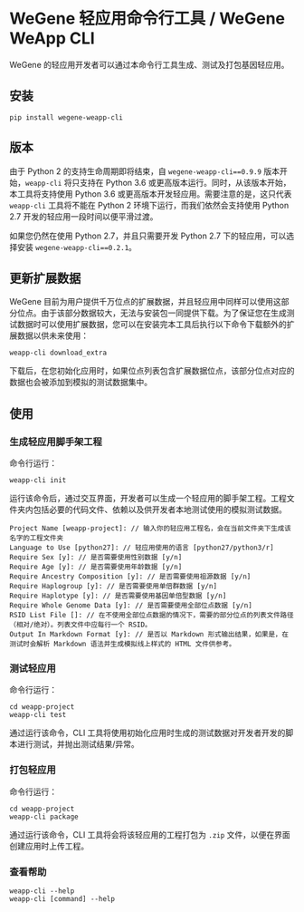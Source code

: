 # WeGene 轻应用命令行工具 / WeGene WeApp CLI #

WeGene 的轻应用开发者可以通过本命令行工具生成、测试及打包基因轻应用。

## 安装 ##

```
pip install wegene-weapp-cli
```

## 版本 ##

由于 Python 2 的支持生命周期即将结束，自 `wegene-weapp-cli==0.9.9` 版本开始，`weapp-cli` 将只支持在 Python 3.6 或更高版本运行。同时，从该版本开始，本工具将支持使用 Python 3.6 或更高版本开发轻应用。需要注意的是，这只代表 `weapp-cli` 工具将不能在 Python 2 环境下运行，而我们依然会支持使用 Python 2.7 开发的轻应用一段时间以便平滑过渡。

如果您仍然在使用 Python 2.7，并且只需要开发 Python 2.7 下的轻应用，可以选择安装 `wegene-weapp-cli==0.2.1`。

## 更新扩展数据 ##

WeGene 目前为用户提供千万位点的扩展数据，并且轻应用中同样可以使用这部分位点。由于该部分数据较大，无法与安装包一同提供下载。为了保证您在生成测试数据时可以使用扩展数据，您可以在安装完本工具后执行以下命令下载额外的扩展数据以供未来使用：

```
weapp-cli download_extra
```

下载后，在您初始化应用时，如果位点列表包含扩展数据位点，该部分位点对应的数据也会被添加到模拟的测试数据集中。

## 使用 ##

### 生成轻应用脚手架工程 ###

命令行运行：

```
weapp-cli init
```

运行该命令后，通过交互界面，开发者可以生成一个轻应用的脚手架工程。工程文件夹内包括必要的代码文件、依赖以及供开发者本地测试使用的模拟测试数据。

```
Project Name [weapp-project]: // 输入你的轻应用工程名，会在当前文件夹下生成该名字的工程文件夹
Language to Use [python27]: // 轻应用使用的语言 [python27/python3/r]
Require Sex [y]: // 是否需要使用性别数据 [y/n]
Require Age [y]: // 是否需要使用年龄数据 [y/n]
Require Ancestry Composition [y]: // 是否需要使用祖源数据 [y/n]
Require Haplogroup [y]: // 是否需要使用单倍群数据 [y/n]
Require Haplotype [y]: // 是否需要使用基因单倍型数据 [y/n]
Require Whole Genome Data [y]: // 是否需要使用全部位点数据 [y/n]
RSID List File []: // 在不使用全部位点数据的情况下，需要的部分位点的列表文件路径（相对/绝对）。列表文件中应每行一个 RSID。
Output In Markdown Format [y]: // 是否以 Markdown 形式输出结果，如果是，在测试时会解析 Markdown 语法并生成模拟线上样式的 HTML 文件供参考。
```

### 测试轻应用 ###

命令行运行：

```
cd weapp-project
weapp-cli test
```

通过运行该命令，CLI 工具将使用初始化应用时生成的测试数据对开发者开发的脚本进行测试，并抛出测试结果/异常。

### 打包轻应用 ###

命令行运行：

```
cd weapp-project
weapp-cli package
```

通过运行该命令，CLI 工具将会将该轻应用的工程打包为 `.zip` 文件，以便在界面创建应用时上传工程。

### 查看帮助 ###

```
weapp-cli --help
weapp-cli [command] --help
```

